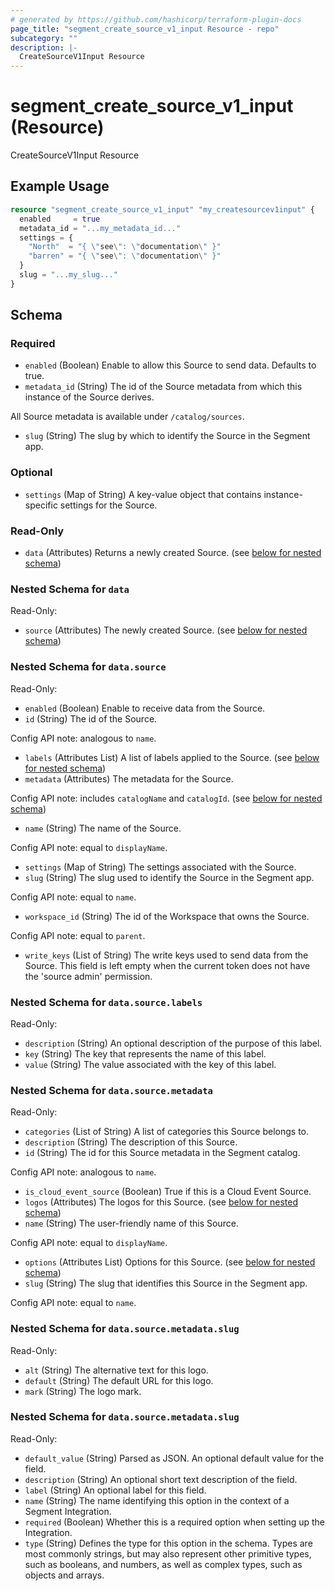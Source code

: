 ```yaml
---
# generated by https://github.com/hashicorp/terraform-plugin-docs
page_title: "segment_create_source_v1_input Resource - repo"
subcategory: ""
description: |-
  CreateSourceV1Input Resource
---
```


# segment_create_source_v1_input (Resource)

CreateSourceV1Input Resource

## Example Usage

```terraform
resource "segment_create_source_v1_input" "my_createsourcev1input" {
  enabled     = true
  metadata_id = "...my_metadata_id..."
  settings = {
    "North"  = "{ \"see\": \"documentation\" }"
    "barren" = "{ \"see\": \"documentation\" }"
  }
  slug = "...my_slug..."
}
```

<!-- schema generated by tfplugindocs -->
## Schema

### Required

- `enabled` (Boolean) Enable to allow this Source to send data. Defaults to true.
- `metadata_id` (String) The id of the Source metadata from which this instance of the Source derives.

All Source metadata is available under `/catalog/sources`.
- `slug` (String) The slug by which to identify the Source in the Segment app.

### Optional

- `settings` (Map of String) A key-value object that contains instance-specific settings for the Source.

### Read-Only

- `data` (Attributes) Returns a newly created Source. (see [below for nested schema](#nestedatt--data))

<a id="nestedatt--data"></a>
### Nested Schema for `data`

Read-Only:

- `source` (Attributes) The newly created Source. (see [below for nested schema](#nestedatt--data--source))

<a id="nestedatt--data--source"></a>
### Nested Schema for `data.source`

Read-Only:

- `enabled` (Boolean) Enable to receive data from the Source.
- `id` (String) The id of the Source.

Config API note: analogous to `name`.
- `labels` (Attributes List) A list of labels applied to the Source. (see [below for nested schema](#nestedatt--data--source--labels))
- `metadata` (Attributes) The metadata for the Source.

Config API note: includes `catalogName` and `catalogId`. (see [below for nested schema](#nestedatt--data--source--metadata))
- `name` (String) The name of the Source.

Config API note: equal to `displayName`.
- `settings` (Map of String) The settings associated with the Source.
- `slug` (String) The slug used to identify the Source in the Segment app.

Config API note: equal to `name`.
- `workspace_id` (String) The id of the Workspace that owns the Source.

Config API note: equal to `parent`.
- `write_keys` (List of String) The write keys used to send data from the Source. This field is left empty when the current token does not have the
'source admin' permission.

<a id="nestedatt--data--source--labels"></a>
### Nested Schema for `data.source.labels`

Read-Only:

- `description` (String) An optional description of the purpose of this label.
- `key` (String) The key that represents the name of this label.
- `value` (String) The value associated with the key of this label.


<a id="nestedatt--data--source--metadata"></a>
### Nested Schema for `data.source.metadata`

Read-Only:

- `categories` (List of String) A list of categories this Source belongs to.
- `description` (String) The description of this Source.
- `id` (String) The id for this Source metadata in the Segment catalog.

Config API note: analogous to `name`.
- `is_cloud_event_source` (Boolean) True if this is a Cloud Event Source.
- `logos` (Attributes) The logos for this Source. (see [below for nested schema](#nestedatt--data--source--metadata--logos))
- `name` (String) The user-friendly name of this Source.

Config API note: equal to `displayName`.
- `options` (Attributes List) Options for this Source. (see [below for nested schema](#nestedatt--data--source--metadata--options))
- `slug` (String) The slug that identifies this Source in the Segment app.

Config API note: equal to `name`.

<a id="nestedatt--data--source--metadata--logos"></a>
### Nested Schema for `data.source.metadata.slug`

Read-Only:

- `alt` (String) The alternative text for this logo.
- `default` (String) The default URL for this logo.
- `mark` (String) The logo mark.


<a id="nestedatt--data--source--metadata--options"></a>
### Nested Schema for `data.source.metadata.slug`

Read-Only:

- `default_value` (String) Parsed as JSON.
An optional default value for the field.
- `description` (String) An optional short text description of the field.
- `label` (String) An optional label for this field.
- `name` (String) The name identifying this option in the context of a Segment Integration.
- `required` (Boolean) Whether this is a required option when setting up the Integration.
- `type` (String) Defines the type for this option in the schema. Types are most commonly strings, but may also represent other
primitive types, such as booleans, and numbers, as well as complex types, such as objects and arrays.


